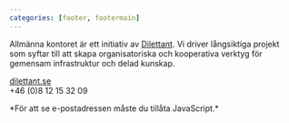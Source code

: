 ```yaml
---
categories: [footer, footermain]
---
```


Allmänna kontoret är ett initiativ av [Dilettant](http://dilettant.se). Vi driver långsiktiga projekt som syftar till att skapa organisatoriska och kooperativa verktyg för gemensam infrastruktur och delad kunskap.

[dilettant.se](http://dilettant.se)  
+46 (0)8 12 15 32 09  
<SCRIPT TYPE="text/javascript"><!--emailE='dilettant.se'
emailE=('admin' + '@' + emailE)
document.write('<A href="mailto:' + emailE + '">' + emailE + '</a>')//--> </script><NOSCRIPT>*För att se e-postadressen måste du tillåta JavaScript.*</NOSCRIPT>
